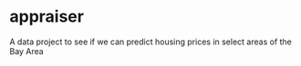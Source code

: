 appraiser
=========

A data project to see if we can predict housing prices in select areas of the Bay Area
